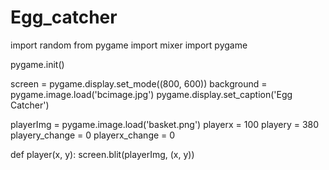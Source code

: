 # Egg_catcher
import random
from pygame import mixer
import pygame

pygame.init()

screen = pygame.display.set_mode((800, 600))
background = pygame.image.load('bcimage.jpg')
pygame.display.set_caption('Egg Catcher')


playerImg = pygame.image.load('basket.png')
playerx = 100
playery = 380
playery_change = 0
playerx_change = 0


def player(x, y):
    screen.blit(playerImg, (x, y))
